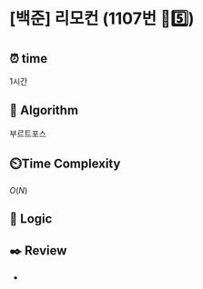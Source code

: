 # [백준] 리모컨 (1107번 💛5️⃣)

## ⏰  **time**

1시간

## :pushpin: **Algorithm**

부르트포스

## ⏲️**Time Complexity**

$O(N)$

## :round_pushpin: **Logic**


## :black_nib: **Review**
- 
